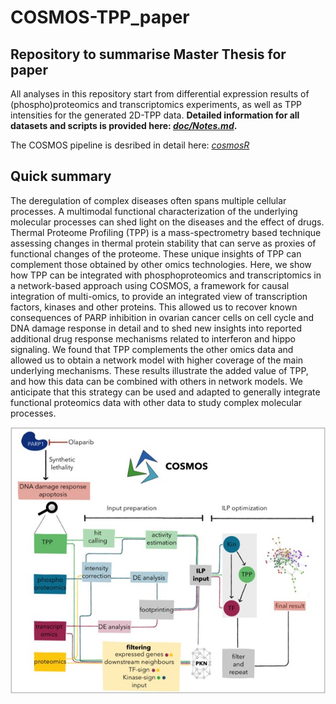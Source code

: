 # COSMOS-TPP_paper

## Repository to summarise Master Thesis for paper

All analyses in this repository start from differential expression results of (phospho)proteomics and transcriptomics experiments, as well as TPP intensities for the generated 2D-TPP data. **Detailed information for all datasets and scripts is provided here: [*doc/Notes.md*](doc/Notes.md).**

The COSMOS pipeline is desribed in detail here:  [*cosmosR*](https://github.com/saezlab/cosmosR)

## Quick summary

The deregulation of complex diseases often spans multiple cellular processes. A multimodal functional characterization of the underlying molecular processes can shed light on the diseases and the effect of drugs. Thermal Proteome Profiling (TPP) is a mass-spectrometry based technique assessing changes in thermal protein stability that can serve as proxies of  functional changes of the proteome. These unique insights of TPP can complement those obtained by other omics technologies. Here, we show how TPP can be integrated  with phosphoproteomics and transcriptomics in a network-based approach using COSMOS, a framework for causal integration of multi-omics, to provide an integrated view of  transcription factors, kinases and other proteins. This allowed us to recover known consequences of PARP inhibition in ovarian cancer cells on cell cycle and DNA damage response in detail and to shed new insights into reported additional drug response mechanisms related to interferon and hippo signaling. We found that TPP complements the other omics data and allowed us to obtain a network model with higher coverage of the main underlying mechanisms. These results illustrate the added value of TPP, and how this data can be combined with others in network models. We anticipate that this strategy can be used and adapted to generally integrate functional proteomics data with other data to study complex molecular processes.

![](doc/Overview.jpg)
